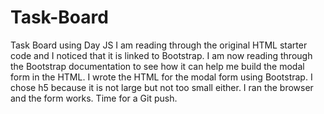 # Task-Board
Task Board using Day JS
I am reading through the original HTML starter code and I noticed that it is linked to Bootstrap.
I am now reading through the Bootstrap documentation to see how it can help me build the modal form in the HTML. 
I wrote the HTML for the modal form using Bootstrap. 
I chose h5 because it is not large but not too small either.
I ran the browser and the form works. Time for a Git push. 

